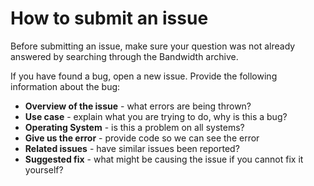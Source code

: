 # How to submit an issue

Before submitting an issue, make sure your question was not already answered by searching through the Bandwidth archive.

If you have found a bug, open a new issue. Provide the following information about the bug:

* **Overview of the issue** - what errors are being thrown?
* **Use case** - explain what you are trying to do, why is this a bug?
* **Operating System** - is this a problem on all systems?
* **Give us the error** - provide code so we can see the error
* **Related issues** - have similar issues been reported?
* **Suggested fix** - what might be causing the issue if you cannot fix it yourself?










